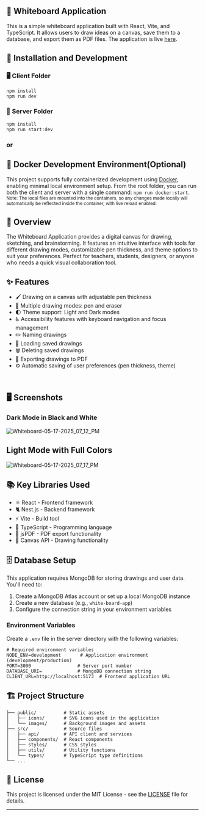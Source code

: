 ## 🎨 Whiteboard Application

This is a simple whiteboard application built with React, Vite, and TypeScript. It allows users to draw ideas on a canvas, save them to a database, and export them as PDF files. The application is live [here](https://whiteboard-m78d.vercel.app/).

## 🚀 Installation and Development

### 🖥️ Client Folder
`npm install`
<br/>`npm run dev`

### 🔧 Server Folder
`npm install`
<br/>`npm run start:dev`



### or

## 🐳 Docker Development Environment(Optional)

This project supports fully containerized development using [Docker](https://www.docker.com/get-started/), enabling minimal local environment setup.
From the root folder, you can run both the client and server with a single command: `npm run docker:start`. 
<br/> <sub>Note: The local files are mounted into the containers, so any changes made locally will automatically be reflected inside the container, with live reload enabled.</sub>

## 🌟 Overview

The Whiteboard Application provides a digital canvas for drawing, sketching, and brainstorming. It features an intuitive interface with tools for different drawing modes, customizable pen thickness, and theme options to suit your preferences. Perfect for teachers, students, designers, or anyone who needs a quick visual collaboration tool.

## ✨ Features

- 🖌️ Drawing on a canvas with adjustable pen thickness
- 🔄 Multiple drawing modes: pen and eraser
- 🌓 Theme support: Light and Dark modes
- ♿ Accessibility features with keyboard navigation and focus management
- ✏️ Naming drawings
- 💾 Loading saved drawings
- 🗑️ Deleting saved drawings
- 📄 Exporting drawings to PDF
- ⚙️ Automatic saving of user preferences (pen thickness, theme)
</br>

## 🖥️ Screenshots
### Dark Mode in Black and White
![Whiteboard-05-17-2025_07_12_PM](https://github.com/user-attachments/assets/fd291b4d-6fa8-481c-9d28-271a0494bfec)

## Light Mode with Full Colors
![Whiteboard-05-17-2025_07_17_PM](https://github.com/user-attachments/assets/940d345d-a186-44dc-89b6-f2c20b9f405c)

## 📚 Key Libraries Used

- ⚛️ React - Frontend framework
- 🐈 Nest.js - Backend framework
- ⚡ Vite - Build tool
- 📘 TypeScript - Programming language
- 📑 jsPDF - PDF export functionality
- 🎨 Canvas API - Drawing functionality

## 🗄️ Database Setup

This application requires MongoDB for storing drawings and user data. You'll need to:

1. Create a MongoDB Atlas account or set up a local MongoDB instance
2. Create a new database (e.g., `white-board-app`)
3. Configure the connection string in your environment variables

### Environment Variables

Create a `.env` file in the server directory with the following variables:

```properties
# Required environment variables
NODE_ENV=development       # Application environment (development/production)
PORT=3000                 # Server port number
DATABASE_URI=             # MongoDB connection string
CLIENT_URL=http://localhost:5173  # Frontend application URL
```

## 🏗️ Project Structure

```
├── public/          # Static assets
│   ├── icons/       # SVG icons used in the application
│   └── images/      # Background images and assets
├── src/             # Source files
│   ├── api/         # API client and services
│   ├── components/  # React components
│   ├── styles/      # CSS styles
│   ├── utils/       # Utility functions
│   └── types/       # TypeScript type definitions
└── ...
```

## 📝 License

This project is licensed under the MIT License - see the [LICENSE](LICENSE) file for details.

---
